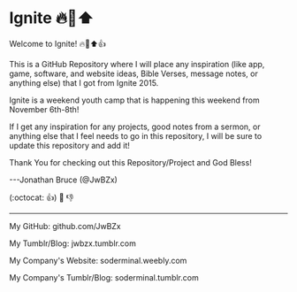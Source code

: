 # Ignite :fire::crown::arrow_up:

Welcome to Ignite! :fire::crown::arrow_up::+1:

This is a GitHub Repository where I will place any inspiration (like app, game, software, and website ideas, Bible Verses, message notes, or anything else) that I got from Ignite 2015.

Ignite is a weekend youth camp that is happening this weekend from November 6th-8th!

If I get any inspiration for any projects, good notes from a sermon, or anything else that I feel needs to go in this repository, I will be sure to update this repository and add it!

Thank You for checking out this Repository/Project and God Bless!

---Jonathan Bruce (@JwBZx)

(:octocat: :+1:) :crown: :-1:
- - - - - - - - - -
My GitHub: github.com/JwBZx

My Tumblr/Blog: jwbzx.tumblr.com

My Company's Website: soderminal.weebly.com

My Company's Tumblr/Blog: soderminal.tumblr.com

